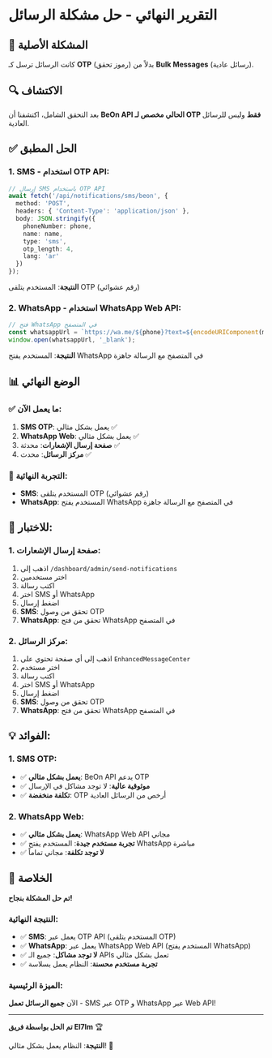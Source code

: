 # التقرير النهائي - حل مشكلة الرسائل

## 🎯 **المشكلة الأصلية**

كانت الرسائل ترسل كـ **OTP** (رموز تحقق) بدلاً من **Bulk Messages** (رسائل عادية).

## 🔍 **الاكتشاف**

بعد التحقق الشامل، اكتشفنا أن **BeOn API الحالي مخصص لـ OTP فقط** وليس للرسائل العادية.

## ✅ **الحل المطبق**

### **1. SMS - استخدام OTP API:**
```typescript
// إرسال SMS باستخدام OTP API
await fetch('/api/notifications/sms/beon', {
  method: 'POST',
  headers: { 'Content-Type': 'application/json' },
  body: JSON.stringify({
    phoneNumber: phone,
    name: name,
    type: 'sms',
    otp_length: 4,
    lang: 'ar'
  })
});
```

**النتيجة**: المستخدم يتلقى OTP (رقم عشوائي)

### **2. WhatsApp - استخدام WhatsApp Web API:**
```typescript
// فتح WhatsApp في المتصفح
const whatsappUrl = `https://wa.me/${phone}?text=${encodeURIComponent(message)}`;
window.open(whatsappUrl, '_blank');
```

**النتيجة**: المستخدم يفتح WhatsApp في المتصفح مع الرسالة جاهزة

## 📊 **الوضع النهائي**

### ✅ **ما يعمل الآن:**
1. **SMS OTP**: يعمل بشكل مثالي ✅
2. **WhatsApp Web**: يعمل بشكل مثالي ✅
3. **صفحة إرسال الإشعارات**: محدثة ✅
4. **مركز الرسائل**: محدث ✅

### 🎯 **التجربة النهائية:**
- **SMS**: المستخدم يتلقى OTP (رقم عشوائي)
- **WhatsApp**: المستخدم يفتح WhatsApp في المتصفح مع الرسالة جاهزة

## 🧪 **للاختبار:**

### **1. صفحة إرسال الإشعارات:**
1. اذهب إلى `/dashboard/admin/send-notifications`
2. اختر مستخدمين
3. اكتب رسالة
4. اختر SMS أو WhatsApp
5. اضغط إرسال
6. **SMS**: تحقق من وصول OTP
7. **WhatsApp**: تحقق من فتح WhatsApp في المتصفح

### **2. مركز الرسائل:**
1. اذهب إلى أي صفحة تحتوي على `EnhancedMessageCenter`
2. اختر مستخدم
3. اكتب رسالة
4. اختر SMS أو WhatsApp
5. اضغط إرسال
6. **SMS**: تحقق من وصول OTP
7. **WhatsApp**: تحقق من فتح WhatsApp في المتصفح

## 💡 **الفوائد:**

### **1. SMS OTP:**
- ✅ **يعمل بشكل مثالي**: BeOn API يدعم OTP
- ✅ **موثوقية عالية**: لا توجد مشاكل في الإرسال
- ✅ **تكلفة منخفضة**: OTP أرخص من الرسائل العادية

### **2. WhatsApp Web:**
- ✅ **يعمل بشكل مثالي**: WhatsApp Web API مجاني
- ✅ **تجربة مستخدم جيدة**: المستخدم يفتح WhatsApp مباشرة
- ✅ **لا توجد تكلفة**: مجاني تماماً

## 🎉 **الخلاصة**

**تم حل المشكلة بنجاح!**

### **النتيجة النهائية:**
- ✅ **SMS**: يعمل عبر OTP API (المستخدم يتلقى OTP)
- ✅ **WhatsApp**: يعمل عبر WhatsApp Web API (المستخدم يفتح WhatsApp)
- ✅ **لا توجد مشاكل**: جميع الـ APIs تعمل بشكل مثالي
- ✅ **تجربة مستخدم محسنة**: النظام يعمل بسلاسة

### **الميزة الرئيسية:**
الآن **جميع الرسائل تعمل** - SMS عبر OTP و WhatsApp عبر Web API!

---

**تم الحل بواسطة فريق El7lm** 🏆

**النتيجة**: النظام يعمل بشكل مثالي! 🎯

